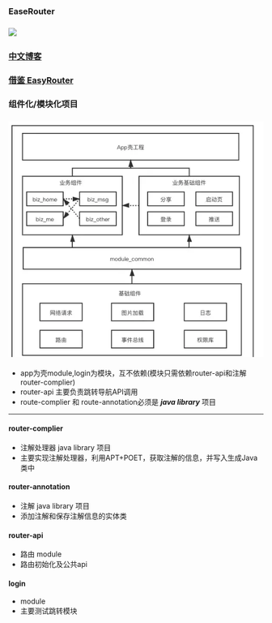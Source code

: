 ### EaseRouter 

### [![](https://jitpack.io/v/gh7800/EaseRouter.svg)](https://jitpack.io/#gh7800/EaseRouter)
### [中文博客](https://blog.csdn.net/qq_24000367/article/details/121511117)
### [借鉴 EasyRouter](https://github.com/Xiasm/EasyRouter)

### 组件化/模块化项目
### ![](/Image/img_zujianhua.png)

- app为壳module,login为模块，互不依赖(模块只需依赖router-api和注解 router-complier)
- router-api 主要负责跳转导航API调用
- route-complier 和 route-annotation必须是 ***java library*** 项目

 ---

#### router-complier
- 注解处理器 java library 项目
- 主要实现注解处理器，利用APT+POET，获取注解的信息，并写入生成Java类中

#### router-annotation
- 注解 java library 项目
- 添加注解和保存注解信息的实体类

#### router-api
- 路由 module
- 路由初始化及公共api

#### login
- module
- 主要测试跳转模块
